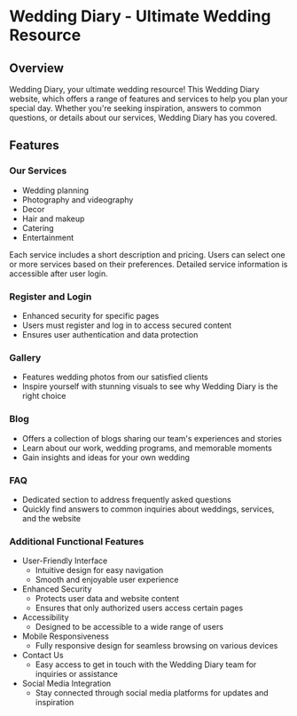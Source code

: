 # Wedding Diary - Ultimate Wedding Resource

## Overview
Wedding Diary, your ultimate wedding resource! This Wedding Diary website, which offers a range of features and services to help you plan your special day. Whether you're seeking inspiration, answers to common questions, or details about our services, Wedding Diary has you covered.

## Features
### Our Services
- Wedding planning
- Photography and videography
- Decor
- Hair and makeup
- Catering
- Entertainment

Each service includes a short description and pricing. Users can select one or more services based on their preferences. Detailed service information is accessible after user login.

### Register and Login
- Enhanced security for specific pages
- Users must register and log in to access secured content
- Ensures user authentication and data protection

### Gallery
- Features wedding photos from our satisfied clients
- Inspire yourself with stunning visuals to see why Wedding Diary is the right choice

### Blog
- Offers a collection of blogs sharing our team's experiences and stories
- Learn about our work, wedding programs, and memorable moments
- Gain insights and ideas for your own wedding

### FAQ
- Dedicated section to address frequently asked questions
- Quickly find answers to common inquiries about weddings, services, and the website

### Additional Functional Features
- User-Friendly Interface
  - Intuitive design for easy navigation
  - Smooth and enjoyable user experience
- Enhanced Security
  - Protects user data and website content
  - Ensures that only authorized users access certain pages
- Accessibility
  - Designed to be accessible to a wide range of users
- Mobile Responsiveness
  - Fully responsive design for seamless browsing on various devices
- Contact Us
  - Easy access to get in touch with the Wedding Diary team for inquiries or assistance
- Social Media Integration
  - Stay connected through social media platforms for updates and inspiration



